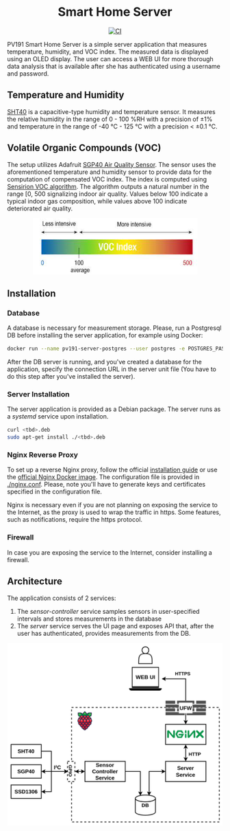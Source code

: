 <div align="center">
<h1> Smart Home Server</h1>

[![CI](https://github.com/KristianMika/pv191-smart-home-server/actions/workflows/ci.yaml/badge.svg)](https://github.com/KristianMika/pv191-smart-home-server/actions/workflows/ci.yaml)

</div>
PV191 Smart Home Server is a simple server application that measures temperature, humidity, and VOC index. The measured data is displayed using an OLED display. The user can access a WEB UI for more thorough data analysis that is available after she has authenticated using a username and password.

## Temperature and Humidity

[SHT40](https://sensirion.com/media/documents/33FD6951/63E1087C/Datasheet_SHT4x_1.pdf) is a capacitive-type humidity and temperature sensor. It measures the relative humidity in the range of 0 - 100 %RH with a precision of ±1% and temperature in the range of -40 °C - 125 °C with a precision < ±0.1 °C.

## Volatile Organic Compounds (VOC)

The setup utilizes Adafruit [SGP40 Air Quality Sensor](https://docs.rs-online.com/1956/A700000007055193.pdf). The sensor uses the aforementioned temperature and humidity sensor to provide data for the computation of compensated VOC index. The index is computed using [Sensirion VOC algorithm](https://github.com/Sensirion/gas-index-algorithm). The algorithm outputs a natural number in the range [0, 500 signalizing indoor air quality. Values below 100 indicate a typical indoor gas composition, while values above 100 indicate deteriorated air quality.

<p align="center">
    <img src="./.github/images/voc_scale.jpeg" alt="VOC scale">
</p>

## Installation

### Database

A database is necessary for measurement storage. Please, run a Postgresql DB before installing the server application, for example using Docker:

```bash
docker run --name pv191-server-postgres --user postgres -e POSTGRES_PASSWORD=mysecretpassword -d -p 5432:5432 --restart always postgres
```

After the DB server is running, and you've created a database for the application, specify the connection URL in the server unit file (You have to do this step after you've installed the server).

### Server Installation

The server application is provided as a Debian package. The server runs as a _systemd_ service upon installation.

```bash
curl <tbd>.deb
sudo apt-get install ./<tbd>.deb
```

### Nginx Reverse Proxy

To set up a reverse Nginx proxy, follow the official [installation guide](https://www.nginx.com/resources/wiki/start/topics/tutorials/install/) or use the [official Nginx Docker image](https://hub.docker.com/_/nginx). The configuration file is provided in [./nginx.conf](./nginx.conf). Please, note you'll have to generate keys and certificates specified in the configuration file.

Nginx is necessary even if you are not planning on exposing the service to the Internet, as the proxy is used to wrap the traffic in https. Some features, such as notifications, require the https protocol.

### Firewall

In case you are exposing the service to the Internet, consider installing a firewall.

## Architecture

The application consists of 2 services:

1. The _sensor-controller_ service samples sensors in user-specified intervals and stores measurements in the database
2. The _server_ service serves the UI page and exposes API that, after the user has authenticated, provides measurements from the DB.

<p align="center">
    <img src="./.github/images/arch.png" alt="Application architecture">
</p>
